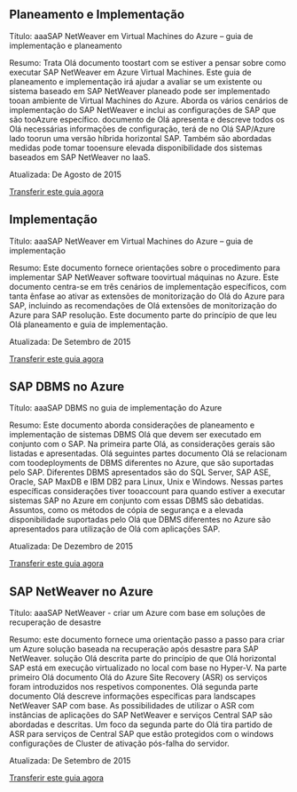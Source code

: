
## <a name="planning-and-implementation"></a>Planeamento e Implementação
Título: aaaSAP NetWeaver em Virtual Machines do Azure – guia de implementação e planeamento

Resumo: Trata Olá documento toostart com se estiver a pensar sobre como executar SAP NetWeaver em Azure Virtual Machines. Este guia de planeamento e implementação irá ajudar a avaliar se um existente ou sistema baseado em SAP NetWeaver planeado pode ser implementado tooan ambiente de Virtual Machines do Azure. Aborda os vários cenários de implementação do SAP NetWeaver e inclui as configurações de SAP que são tooAzure específico. documento de Olá apresenta e descreve todos os Olá necessárias informações de configuração, terá de no Olá SAP/Azure lado toorun uma versão híbrida horizontal SAP. Também são abordadas medidas pode tomar tooensure elevada disponibilidade dos sistemas baseados em SAP NetWeaver no IaaS.

Atualizada: De Agosto de 2015

[Transferir este guia agora](http://go.microsoft.com/fwlink/?LinkId=397963)

## <a name="deployment"></a>Implementação
Título: aaaSAP NetWeaver em Virtual Machines do Azure – guia de implementação

Resumo: Este documento fornece orientações sobre o procedimento para implementar SAP NetWeaver software toovirtual máquinas no Azure. Este documento centra-se em três cenários de implementação específicos, com tanta ênfase ao ativar as extensões de monitorização do Olá do Azure para SAP, incluindo as recomendações de Olá extensões de monitorização do Azure para SAP resolução. Este documento parte do princípio de que leu Olá planeamento e guia de implementação.

Atualizada: De Setembro de 2015

[Transferir este guia agora](http://go.microsoft.com/fwlink/?LinkId=397964)

## <a name="sap-dbms-on-azure"></a>SAP DBMS no Azure
Título: aaaSAP DBMS no guia de implementação do Azure

Resumo: Este documento aborda considerações de planeamento e implementação de sistemas DBMS Olá que devem ser executado em conjunto com o SAP. Na primeira parte Olá, as considerações gerais são listadas e apresentadas. Olá seguintes partes documento Olá se relacionam com toodeployments de DBMS diferentes no Azure, que são suportadas pelo SAP. Diferentes DBMS apresentados são do SQL Server, SAP ASE, Oracle, SAP MaxDB e IBM DB2 para Linux, Unix e Windows. Nessas partes específicas considerações tiver tooaccount para quando estiver a executar sistemas SAP no Azure em conjunto com essas DBMS são debatidas. Assuntos, como os métodos de cópia de segurança e a elevada disponibilidade suportadas pelo Olá que DBMS diferentes no Azure são apresentados para utilização de Olá com aplicações SAP.

Atualizada: De Dezembro de 2015

[Transferir este guia agora](http://go.microsoft.com/fwlink/?LinkId=397965)

## <a name="sap-netweaver-on-azure"></a>SAP NetWeaver no Azure
Título: aaaSAP NetWeaver - criar um Azure com base em soluções de recuperação de desastre

Resumo: este documento fornece uma orientação passo a passo para criar um Azure solução baseada na recuperação após desastre para SAP NetWeaver. solução Olá descrita parte do princípio de que Olá horizontal SAP está em execução virtualizado no local com base no Hyper-V. Na parte primeiro Olá documento Olá do Azure Site Recovery (ASR) os serviços foram introduzidos nos respetivos componentes. Olá segunda parte documento Olá descreve informações específicas para landscapes NetWeaver SAP com base. As possibilidades de utilizar o ASR com instâncias de aplicações do SAP NetWeaver e serviços Central SAP são abordadas e descritas. Um foco da segunda parte do Olá tira partido de ASR para serviços de Central SAP que estão protegidos com o windows configurações de Cluster de ativação pós-falha do servidor.

Atualizada: De Setembro de 2015

[Transferir este guia agora](http://go.microsoft.com/fwlink/?LinkID=521971)


